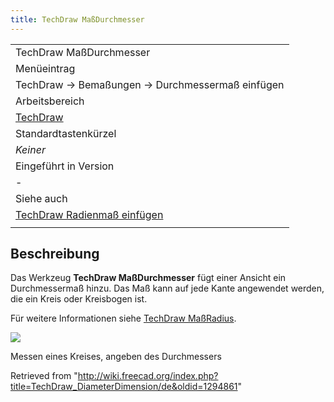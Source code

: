 ```yaml
---
title: TechDraw MaßDurchmesser
---
```


|                                                                                           |
| ----------------------------------------------------------------------------------------- |
| TechDraw MaßDurchmesser                                                                   |
| Menüeintrag                                                                               |
| TechDraw → Bemaßungen → Durchmessermaß einfügen                                           |
| Arbeitsbereich                                                                            |
| [TechDraw](/TechDraw_Workbench/de "TechDraw Workbench/de")                                |
| Standardtastenkürzel                                                                      |
| _Keiner_                                                                                  |
| Eingeführt in Version                                                                     |
| -                                                                                         |
| Siehe auch                                                                                |
| [TechDraw Radienmaß einfügen](/TechDraw_RadiusDimension/de "TechDraw RadiusDimension/de") |
|                                                                                           |

## Beschreibung

Das Werkzeug **TechDraw MaßDurchmesser** fügt einer Ansicht ein Durchmessermaß hinzu. Das Maß kann auf jede Kante angewendet werden, die ein Kreis oder Kreisbogen ist.

Für weitere Informationen siehe [TechDraw MaßRadius](/TechDraw_RadiusDimension/de "TechDraw RadiusDimension/de").

![](/images/TechDraw_Dimension_Diameter_example.png)

Messen eines Kreises, angeben des Durchmessers

Retrieved from "<http://wiki.freecad.org/index.php?title=TechDraw_DiameterDimension/de&oldid=1294861>"
